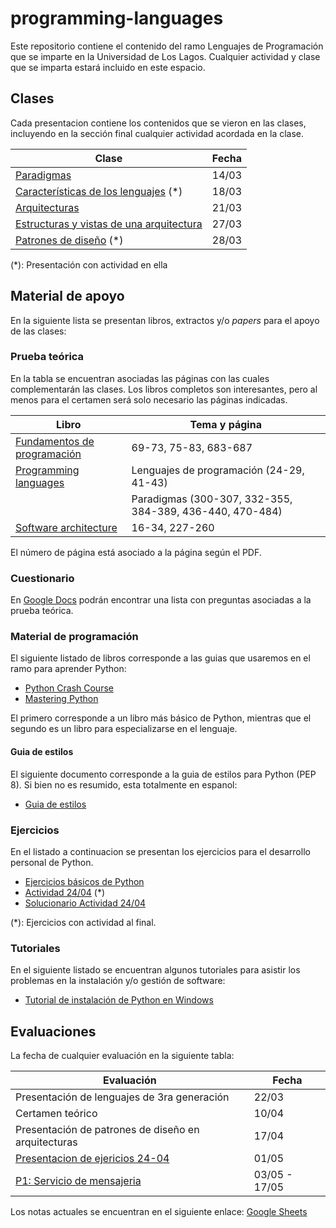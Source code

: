 # programming-languages
Este repositorio contiene el contenido del ramo Lenguajes de Programación que se imparte en la Universidad de Los Lagos. Cualquier actividad y clase que se imparta estará incluido en este espacio.
## Clases
Cada presentacion contiene los contenidos que se vieron en las clases, incluyendo en la sección final cualquier actividad acordada en la clase.

|Clase  |Fecha |
|--|--|
|[Paradigmas](https://drive.google.com/open?id=1Cy_Qh1NQp0Bd3MICATrbR9gr16nzH45uuzov8iE6JQ0) |14/03 |
|[Características de los lenguajes](https://drive.google.com/open?id=1Qd-TpnTqOjXbMPUcaXe8pdV1SWUwG-94XZTj1ENcwdY) (*)|18/03  |
|[Arquitecturas](https://drive.google.com/open?id=1BYzFQf6ryKZh2M4GXiDeiOvZ-VIReI4nwEXl2EW0GvM)|21/03|
|[Estructuras y vistas de una arquitectura](https://drive.google.com/open?id=1IxaWEuzx2lAKWlTJ09tTuptbSsZ3HVo6XhjcEuNQgoo)|27/03|
|[Patrones de diseño](https://drive.google.com/open?id=1b2hqlGvrtrz3gN4s7grU4YYaXOA7Zl20f6WAIz4mNEc) (*)|28/03|

(*): Presentación con actividad en ella
## Material de apoyo
En la siguiente lista se presentan libros, extractos y/o *papers* para el apoyo de las clases:
### Prueba teórica 
En la tabla se encuentran asociadas las páginas con las cuales complementarán las clases. Los libros completos son interesantes, pero al menos para el certamen será solo necesario las páginas indicadas.

| Libro | Tema y página |
|--|--|
| [Fundamentos de programación](https://drive.google.com/open?id=1LWkQp3fYgu85ITHP4lENTxy96QFHTL_V) | 69-73, 75-83, 683-687 |
| [Programming languages](https://drive.google.com/open?id=1Vryer3yL3wL_stWaMqLc_ps-yNeJcPlz) | Lenguajes de programación (24-29, 41-43) |
|  | Paradigmas (300-307, 332-355, 384-389, 436-440, 470-484) |
| [Software architecture](https://drive.google.com/open?id=1occsS8pJk2oW0mJTK_ZC1X19MjAWidLN) | 16-34, 227-260 |

El número de página está asociado a la página según el PDF.
### Cuestionario
En [Google Docs](https://drive.google.com/open?id=1ia5uo2XyNcBHlNoPyXgtmqrTvyI6R179EoPEd1Stl6A) podrán encontrar una lista con preguntas asociadas a la prueba teórica. 
### Material de programación
El siguiente listado de libros corresponde a las guias que usaremos en el ramo para aprender Python:

 - [Python Crash Course](https://drive.google.com/open?id=1jC3bjkyP-tWN1VsQrOR-b-Drsf1X8gTG)
 - [Mastering Python](https://drive.google.com/open?id=1dviuVUd8Bed-NFq3b3fMMkSnVfJxM-V_)

El primero corresponde a un libro más básico de Python, mientras que el segundo es un libro para especializarse en el lenguaje.
#### Guia de estilos
El siguiente documento corresponde a la guia de estilos para Python (PEP 8). Si bien no es resumido, esta totalmente en espanol:

- [Guia de estilos](https://drive.google.com/open?id=1ikZgAh-ziIBDi8Wrqu2as0Gz3_3RCK4I)

### Ejercicios
En el listado a continuacion se presentan los ejercicios para el desarrollo personal de Python. 
- [Ejercicios básicos de Python](https://drive.google.com/open?id=1Hr_qru4lWsjP-fl4GCzqe0WNs2uddNPt2JOrnz3Jeug)
- [Actividad 24/04](https://drive.google.com/open?id=1BfMOfVwqjlMJPZD9ltJ009rL1ydQ0XWCn5ZNPGxFgFw) (*)
- [Solucionario Actividad 24/04](/Ejemplos/Actividad_24-04/Notebook.ipynb)

(*): Ejercicios con actividad al final.
### Tutoriales
En el siguiente listado se encuentran algunos tutoriales para asistir los problemas en la instalación y/o gestión de software:

- [Tutorial de instalación de Python en Windows](/Tutorial%20Python%20en%20Windows.md)

## Evaluaciones
La fecha de cualquier evaluación en la siguiente tabla:

|Evaluación  |Fecha  |
|--|--|
|Presentación de lenguajes de 3ra generación   |22/03 |
|Certamen teórico |10/04 |
|Presentación de patrones de diseño en arquitecturas|17/04|
|[Presentacion de ejericios 24-04](https://drive.google.com/open?id=1BfMOfVwqjlMJPZD9ltJ009rL1ydQ0XWCn5ZNPGxFgFw)|01/05|
|[P1: Servicio de mensajeria](https://docs.google.com/document/d/1yRBCsji8Ih_ZHla2ll_Xy_mzEcg5wvm2ylVsA9TL8NA/edit?usp=sharing)|03/05 - 17/05|

Los notas actuales se encuentran en el siguiente enlace: [
Google Sheets](https://drive.google.com/open?id=1txo0mY3FapljO3uXGrI1Wce3FmH1ZqM9Idox0ArcanI)
<!--stackedit_data:
eyJoaXN0b3J5IjpbMTIxNjI1Njk0MiwtMTk1NzQ0NzI2NywtMT
Q0MDM3MDYzNiwtNDEwNTI1NTYxLDczMTM0NTkzNiwtMTkyNDI5
Njk1NywtNjg3OTQzMzYxLDYwMTIzNTcwLDEyNDcxNTUyNTMsLT
gyNTI4NjEzMiwtMTE3MDg1NTgwMSwxMTM5OTQxMzY5LDg3ODM0
MjE2OCwtOTA4MjQzODY2LDE5MzQ2NTE2MzEsMTQ0NDgyMTAyNV
19
-->